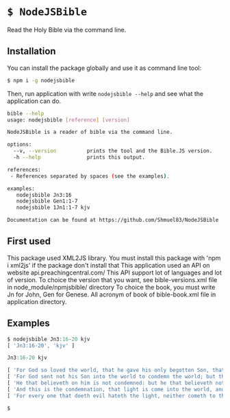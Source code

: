 # `$ NodeJSBible`

Read the Holy Bible via the command line.

## Installation

You can install the package globally and use it as command line tool:

```sh
$ npm i -g nodejsbible
```

Then, run application with write `nodejsbible --help` and see what the application can do.

```sh
bible --help
usage: nodejsbible [reference] [version]

NodeJSBible is a reader of bible via the command line.

options:
  --v, --version          prints the tool and the Bible.JS version.
  -h --help               prints this output.

references:
 - References separated by spaces (see the examples).

examples:
   nodejsbible Jn3:16
   nodejsbible Gen1:1-7
   nodejsbible 1Jn1:1-7 kjv

Documentation can be found at https://github.com/Shmuel83/NodeJSBible

```
## First used
This package used XML2JS library. You must install this package with 'npm i xml2js' if the package don't install that
This application used an API on website api.preachingcentral.com/
This API support lot of languages and lot of version. To choice the version that you want, see bible-versions.xml file in node_module/npmjsbible/ directory
To choice the book, you must write Jn for John, Gen for Genese. All acronym of book of bible-book.xml file in application directory.

## Examples

```js
$ nodejsbible Jn3:16-20 kjv
[ 'Jn3:16-20', 'kjv' ]

Jn3:16-20 kjv

[ 'For God so loved the world, that he gave his only begotten Son, that whosoever believeth in him should not perish, but have everlasting life.' ]
[ 'For God sent not his Son into the world to condemn the world; but that the world through him might be saved.' ]
[ 'He that believeth on him is not condemned: but he that believeth not is condemned already, because he hath not believed in the name of the only begotten Son of God.' ]
[ 'And this is the condemnation, that light is come into the world, and men loved darkness rather than light, because their deeds were evil.' ]
[ 'For every one that doeth evil hateth the light, neither cometh to the light, lest his deeds should be reproved.' ]

$
```
